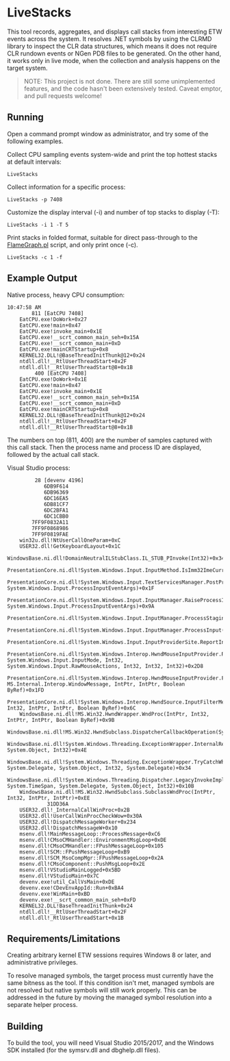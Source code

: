 # LiveStacks

This tool records, aggregates, and displays call stacks from interesting ETW events across the system. It resolves .NET symbols by using the CLRMD library to inspect the CLR data structures, which means it does not require CLR rundown events or NGen PDB files to be generated. On the other hand, it works only in live mode, when the collection and analysis happens on the target system.

> NOTE: This project is not done. There are still some unimplemented features, and the code hasn't been extensively tested. Caveat emptor, and pull requests welcome!

## Running

Open a command prompt window as administrator, and try some of the following examples.

Collect CPU sampling events system-wide and print the top hottest stacks at default intervals:

```
LiveStacks
```

Collect information for a specific process:

```
LiveStacks -p 7408
```

Customize the display interval (-i) and number of top stacks to display (-T):

```
LiveStacks -i 1 -T 5
```

Print stacks in folded format, suitable for direct pass-through to the [FlameGraph.pl](https://github.com/BrendanGregg/FlameGraph) script, and only print once (-c).

```
LiveStacks -c 1 -f
```

## Example Output

Native process, heavy CPU consumption:

```
10:47:58 AM
        811 [EatCPU 7408]
    EatCPU.exe!DoWork+0x27
    EatCPU.exe!main+0x47
    EatCPU.exe!invoke_main+0x1E
    EatCPU.exe!__scrt_common_main_seh+0x15A
    EatCPU.exe!__scrt_common_main+0xD
    EatCPU.exe!mainCRTStartup+0x8
    KERNEL32.DLL!@BaseThreadInitThunk@12+0x24
    ntdll.dll!__RtlUserThreadStart+0x2F
    ntdll.dll!__RtlUserThreadStart@8+0x1B
         400 [EatCPU 7408]
    EatCPU.exe!DoWork+0x1E
    EatCPU.exe!main+0x47
    EatCPU.exe!invoke_main+0x1E
    EatCPU.exe!__scrt_common_main_seh+0x15A
    EatCPU.exe!__scrt_common_main+0xD
    EatCPU.exe!mainCRTStartup+0x8
    KERNEL32.DLL!@BaseThreadInitThunk@12+0x24
    ntdll.dll!__RtlUserThreadStart+0x2F
    ntdll.dll!__RtlUserThreadStart@8+0x1B
```

The numbers on top (811, 400) are the number of samples captured with this call stack. Then the process name and process ID are displayed, followed by the actual call stack.

Visual Studio process:

```
         28 [devenv 4196]
            6DB9F614
            6DB96369
            6DC16EA5
            6DB81CF7
            6DC2BFA1
            6DC1CBB0
        7FF9F0832A11
        7FF9F0868986
        7FF9F0819FAE
    win32u.dll!NtUserCallOneParam+0xC
    USER32.dll!GetKeyboardLayout+0x1C
    WindowsBase.ni.dll!DomainNeutralILStubClass.IL_STUB_PInvoke(Int32)+0x34
    PresentationCore.ni.dll!System.Windows.Input.InputMethod.IsImm32ImeCurrent()+0x25
    PresentationCore.ni.dll!System.Windows.Input.TextServicesManager.PostProcessInput(System.Object, System.Windows.Input.ProcessInputEventArgs)+0x1F
    PresentationCore.ni.dll!System.Windows.Input.InputManager.RaiseProcessInputEventHandlers(System.Windows.Input.ProcessInputEventHandler, System.Windows.Input.ProcessInputEventArgs)+0x9A
    PresentationCore.ni.dll!System.Windows.Input.InputManager.ProcessStagingArea()+0x23F
    PresentationCore.ni.dll!System.Windows.Input.InputManager.ProcessInput(System.Windows.Input.InputEventArgs)+0x45
    PresentationCore.ni.dll!System.Windows.Input.InputProviderSite.ReportInput(System.Windows.Input.InputReport)+0x62
    PresentationCore.ni.dll!System.Windows.Interop.HwndMouseInputProvider.ReportInput(IntPtr, System.Windows.Input.InputMode, Int32, System.Windows.Input.RawMouseActions, Int32, Int32, Int32)+0x2D8
    PresentationCore.ni.dll!System.Windows.Interop.HwndMouseInputProvider.FilterMessage(IntPtr, MS.Internal.Interop.WindowMessage, IntPtr, IntPtr, Boolean ByRef)+0x1FD
    PresentationCore.ni.dll!System.Windows.Interop.HwndSource.InputFilterMessage(IntPtr, Int32, IntPtr, IntPtr, Boolean ByRef)+0x6C
    WindowsBase.ni.dll!MS.Win32.HwndWrapper.WndProc(IntPtr, Int32, IntPtr, IntPtr, Boolean ByRef)+0x9B
    WindowsBase.ni.dll!MS.Win32.HwndSubclass.DispatcherCallbackOperation(System.Object)+0x6B
    WindowsBase.ni.dll!System.Windows.Threading.ExceptionWrapper.InternalRealCall(System.Delegate, System.Object, Int32)+0x4E
    WindowsBase.ni.dll!System.Windows.Threading.ExceptionWrapper.TryCatchWhen(System.Object, System.Delegate, System.Object, Int32, System.Delegate)+0x34
    WindowsBase.ni.dll!System.Windows.Threading.Dispatcher.LegacyInvokeImpl(System.Windows.Threading.DispatcherPriority, System.TimeSpan, System.Delegate, System.Object, Int32)+0x10B
    WindowsBase.ni.dll!MS.Win32.HwndSubclass.SubclassWndProc(IntPtr, Int32, IntPtr, IntPtr)+0xEE
             31DD36A
    USER32.dll!_InternalCallWinProc+0x2B
    USER32.dll!UserCallWinProcCheckWow+0x30A
    USER32.dll!DispatchMessageWorker+0x234
    USER32.dll!DispatchMessageW+0x10
    msenv.dll!MainMessageLoop::ProcessMessage+0xC6
    msenv.dll!CMsoCMHandler::EnvironmentMsgLoop+0xDE
    msenv.dll!CMsoCMHandler::FPushMessageLoop+0x105
    msenv.dll!SCM::FPushMessageLoop+0xB9
    msenv.dll!SCM_MsoCompMgr::FPushMessageLoop+0x2A
    msenv.dll!CMsoComponent::PushMsgLoop+0x2E
    msenv.dll!VStudioMainLogged+0x5BD
    msenv.dll!VStudioMain+0x7C
    devenv.exe!util_CallVsMain+0xDE
    devenv.exe!CDevEnvAppId::Run+0xBA4
    devenv.exe!WinMain+0xBD
    devenv.exe!__scrt_common_main_seh+0xFD
    KERNEL32.DLL!BaseThreadInitThunk+0x24
    ntdll.dll!__RtlUserThreadStart+0x2F
    ntdll.dll!_RtlUserThreadStart+0x1B
```

## Requirements/Limitations

Creating arbitrary kernel ETW sessions requires Windows 8 or later, and administrative privileges.

To resolve managed symbols, the target process must currently have the same bitness as the tool. If this condition isn't met, managed symbols are not resolved but native symbols will still work properly. This can be addressed in the future by moving the managed symbol resolution into a separate helper process.

## Building

To build the tool, you will need Visual Studio 2015/2017, and the Windows SDK installed (for the symsrv.dll and dbghelp.dll files).
